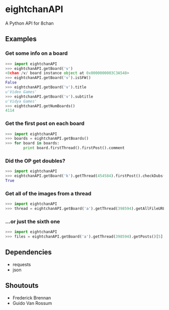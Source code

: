 # eightchanAPI
A Python API for 8chan
## Examples

### Get some info on a board
```python
>>> import eightchanAPI
>>> eightchanAPI.getBoard('v')
<8chan /v/ board instance object at 0x0000000003C3A548>
>>> eightchanAPI.getBoard('v').isSFW()
False
>>> eightchanAPI.getBoard('v').title
u'Video Games'
>>> eightchanAPI.getBoard('v').subtitle
u'Vidya Games'
>>> eightchanAPI.getNumBoards()
4114
```
### Get the first post on each board
```python
>>> import eightchanAPI
>>> boards = eightchanAPI.getBoards()
>>> for board in boards:
        print board.firstThread().firstPost().comment
```
### Did the OP get doubles?
```python
>>> import eightchanAPI
>>> eightchanAPI.getBoard('k').getThread(454584).firstPost().checkDubs()
True
```
### Get all of the images from a thread
```python
>>> import eightchanAPI
>>> thread = eightchanAPI.getBoard('a').getThread(398594).getAllFileURLs()
```
### ...or just the sixth one
```python
>>> import eightchanAPI
>>> files = eightchanAPI.getBoard('a').getThread(398594).getPosts()[5].getFileURLS()
```

## Dependencies
* requests
* json

## Shoutouts
* Frederick Brennan
* Guido Van Rossum
